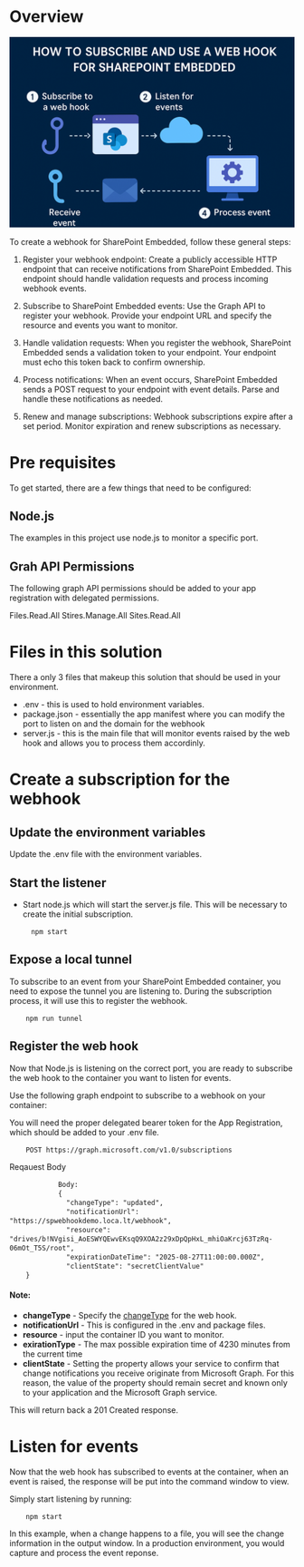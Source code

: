 
# Overview

![alt text](image.png)

To create a webhook for SharePoint Embedded, follow these general steps:

1. Register your webhook endpoint: Create a publicly accessible HTTP endpoint that can receive notifications from SharePoint Embedded. This endpoint should handle validation requests and process incoming webhook events.

2. Subscribe to SharePoint Embedded events: Use the Graph API to register your webhook. Provide your endpoint URL and specify the resource and events you want to monitor.

3. Handle validation requests: When you register the webhook, SharePoint Embedded sends a validation token to your endpoint. Your endpoint must echo this token back to confirm ownership.

4. Process notifications: When an event occurs, SharePoint Embedded sends a POST request to your endpoint with event details. Parse and handle these notifications as needed.

5. Renew and manage subscriptions: Webhook subscriptions expire after a set period. Monitor expiration and renew subscriptions as necessary.



# Pre requisites

To get started, there are a few things that need to be configured:

## Node.js
The examples in this project use node.js to monitor a specific port.

## Grah API Permissions
The following graph API permissions should be added to your app registration with delegated permissions.

Files.Read.All
Stires.Manage.All
Sites.Read.All

# Files in this solution
There a only 3 files that makeup this solution that should be used in your environment.
- .env - this is used to hold environment variables.
- package.json - essentially the app manifest where you can modify the port to listen on and the domain for the webhook
- server.js - this is the main file that will monitor events raised by the web hook and allows you to process them accordinly.


# Create a subscription for the webhook

## Update the environment variables
Update the .env file with the environment variables.

## Start the listener
- Start node.js which will start the server.js file.  This will be necessary to create the initial subscription.

        npm start
    
## Expose a local tunnel
To subscribe to an event from your SharePoint Embedded container, you need to expose the tunnel you are listening to.  During the subscription process, it will use this to register the webhook.


        npm run tunnel

## Register the web hook
Now that Node.js is listening on the correct port, you are ready to subscribe the web hook to the container you want to listen for events.

Use the following graph endpoint to subscribe to a webhook on your container:

You will need the proper delegated bearer token for the App Registration, which should be added to your .env file.


        POST https://graph.microsoft.com/v1.0/subscriptions

Reqauest Body


                Body:
                {
                  "changeType": "updated",
                  "notificationUrl": "https://spwebhookdemo.loca.lt/webhook",
                  "resource": "drives/b!NVgisi_AoESWYQEwvEKsqQ9XOA2z29xDpQpHxL_mhiOaKrcj63TzRq-06mOt_T5S/root",
                  "expirationDateTime": "2025-08-27T11:00:00.000Z",
                  "clientState": "secretClientValue"
        }

#### Note:
- **changeType** - Specify the [changeType](https://learn.microsoft.com/en-us/graph/api/resources/changenotification?view=graph-rest-1.0) for the web hook.
- **notificationUrl** - This is configured in the .env and package files.
- **resource** - input the container ID you want to monitor.
- **exirationType** - The max possible expiration time of 4230 minutes from the current time
- **clientState** - Setting the property allows your service to confirm that change notifications you receive originate from Microsoft Graph. For this reason, the value of the property should remain secret and known only to your application and the Microsoft Graph service.



This will return back a 201 Created response.

# Listen for events
Now that the web hook has subscribed to events at the container, when an event is raised, the response will be put into the command window to view.

Simply start listening by running:


        npm start
    
In this example, when a change happens to a file, you will see the change information in the output window.  In a production environment, you would capture and process the event reponse.